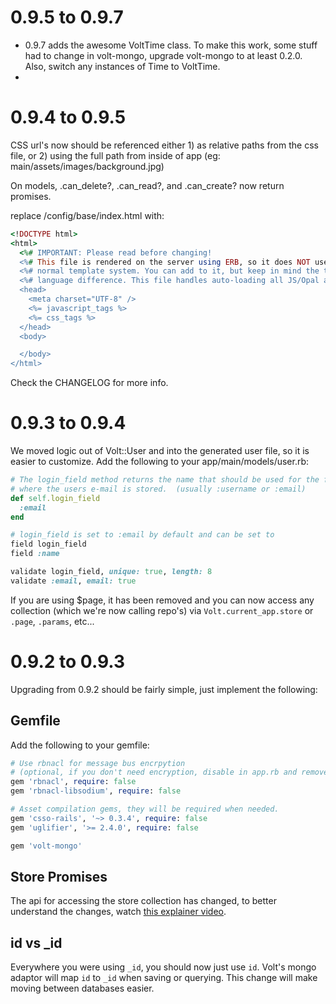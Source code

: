 # 0.9.5 to 0.9.7

- 0.9.7 adds the awesome VoltTime class.
    To make this work, some stuff had to change in volt-mongo, upgrade volt-mongo to at least 0.2.0.  Also, switch any instances of Time to VoltTime.
-

# 0.9.4 to 0.9.5

CSS url's now should be referenced either 1) as relative paths from the css file, or 2) using the full path from inside of app (eg: main/assets/images/background.jpg)

On models, .can_delete?, .can_read?, and .can_create? now return promises.

replace /config/base/index.html with:

```ruby
<!DOCTYPE html>
<html>
  <%# IMPORTANT: Please read before changing!                                   %>
  <%# This file is rendered on the server using ERB, so it does NOT use Volt's  %>
  <%# normal template system. You can add to it, but keep in mind the template  %>
  <%# language difference. This file handles auto-loading all JS/Opal and CSS.  %>
  <head>
    <meta charset="UTF-8" />
    <%= javascript_tags %>
    <%= css_tags %>
  </head>
  <body>

  </body>
</html>
```
Check the CHANGELOG for more info.

# 0.9.3 to 0.9.4

We moved logic out of Volt::User and into the generated user file, so it is easier to customize.  Add the following to your app/main/models/user.rb:

```ruby
# The login_field method returns the name that should be used for the field
# where the users e-mail is stored.  (usually :username or :email)
def self.login_field
  :email
end

# login_field is set to :email by default and can be set to
field login_field
field :name

validate login_field, unique: true, length: 8
validate :email, email: true
```

If you are using $page, it has been removed and you can now access any collection (which we're now calling repo's) via ```Volt.current_app.store``` or ```.page```, ```.params```, etc...

# 0.9.2 to 0.9.3

Upgrading from 0.9.2 should be fairly simple, just implement the following:

## Gemfile

Add the following to your gemfile:

```ruby
# Use rbnacl for message bus encrpytion
# (optional, if you don't need encryption, disable in app.rb and remove)
gem 'rbnacl', require: false
gem 'rbnacl-libsodium', require: false

# Asset compilation gems, they will be required when needed.
gem 'csso-rails', '~> 0.3.4', require: false
gem 'uglifier', '>= 2.4.0', require: false

gem 'volt-mongo'
```

## Store Promises

The api for accessing the store collection has changed, to better understand the changes, watch [this explainer video](https://www.youtube.com/watch?v=1RX9i8ivtWI).

## id vs _id

Everywhere you were using ```_id```, you should now just use ```id```.  Volt's mongo adaptor will map ```id``` to ```_id``` when saving or querying.  This change will make moving between databases easier.